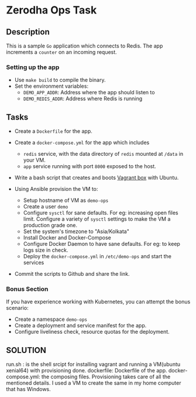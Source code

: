 # Zerodha Ops Task

## Description

This is a sample `Go` application which connects to Redis. The app increments a `counter` on an incoming request.

### Setting up the app

- Use `make build` to compile the binary.
- Set the environment variables:
    - `DEMO_APP_ADDR`: Address where the app should listen to
    - `DEMO_REDIS_ADDR`: Address where Redis is running

## Tasks

- Create a `Dockerfile` for the app.

- Create a `docker-compose.yml` for the app which includes

  - `redis` service, with the data directory of `redis` mounted at `/data` in your VM.
  - `app` service running with port `8000` exposed to the host.

- Write a bash script that creates and boots [Vagrant box](https://vagrant.io) with Ubuntu.

- Using Ansible provision the VM to:

  - Setup hostname of VM as `demo-ops`
  - Create a user `demo`
  - Configure `sysctl` for sane defaults. For eg: increasing open files limit. Configure a variety of `sysctl` settings to make the VM a production grade one.
  - Set the system's timezone to "Asia/Kolkata"
  - Install Docker and Docker-Compose
  - Configure Docker Daemon to have sane defaults. For eg: to keep logs size in check.
  - Deploy the `docker-compose.yml` in `/etc/demo-ops` and start the services

- Commit the scripts to Github and share the link.

### Bonus Section

If you have experience working with Kubernetes, you can attempt the bonus scenario:

- Create a namespace `demo-ops`
- Create a deployment and service manifest for the app.
- Configure liveliness check, resource quotas for the deployment.

## SOLUTION

run.sh : is the shell srcipt for installing vagrant and running a VM(ubuntu xenial64) with provisioning done.
dockerfile: Dockerfile of the app.
docker-compose.yml: the composing files.
Provisioning takes care of all the mentioned details.
I used a VM to create the same in my home computer that has Windows.
